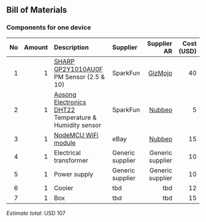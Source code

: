 ## Bill of Materials

### Components for one device

|No|Amount|Description|Supplier|Supplier AR |Cost (USD)|    
| ------------: | ------------: | :--------------- | :------------ | ------------: | ------------: |
|1|1|[SHARP GP2Y1010AU0F](https://github.com/rlyehlab/eter/blob/master/infraestructura/Datasheets/gp2y1010au0f_datasheet_.pdf) PM Sensor (2.5 & 10)|SparkFun|[GizMojo](https://www.gizmojo.com.ar/)| 40
|2|1|[Aosong Electronics DHT22](https://github.com/rlyehlab/eter/blob/master/infraestructura/Datasheets/DHT22.pdf) Temperature & Humidity sensor|SparkFun|[Nubbeo](http://eshops.mercadolibre.com.ar/nubbeo)|5
|3|1|[NodeMCU WiFi module](https://nodemcu.readthedocs.io/en/master/en/)|eBay|[Nubbeo](http://eshops.mercadolibre.com.ar/nubbeo)|15
|4|1|Electrical transformer|Generic supplier|Generic supplier|10
|5|1|Power supply|Generic supplier|Generic supplier|10|
|6|1|Cooler|tbd|tbd|12|
|7|1|Box|tbd|tbd|15|

*Estimate total*: USD 107
